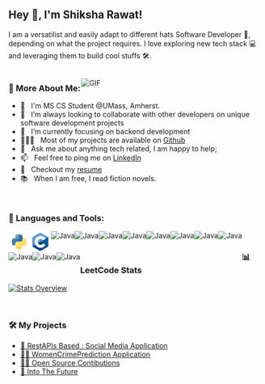 ## Hey 👋, I'm Shiksha Rawat!

I am a versatilist and easily adapt to different hats Software Developer 🤖, depending on what the project requires. I love exploring new tech stack 💻 and leveraging them to build cool stuffs 🛠️. 
<br/>
<br/>

<img align="right" alt="GIF" src="https://raw.githubusercontent.com/rahul-jha98/rahul-jha98/main/techstack.gif" width="360px"/>
  
### 🧐 More About Me:

- 🔭 &nbsp; I'm MS CS Student @UMass, Amherst. 
- 🤝 &nbsp; I’m always looking to collaborate with other developers on unique software development projects
- 🌱 &nbsp; I’m currently focusing on backend development 
- 👨🏻‍💻 &nbsp; Most of my projects are available on [Github](https://github.com/shiksha11?tab=repositories)
- 💬 &nbsp; Ask me about anything tech related, I am happy to help;
- 📫 &nbsp; Feel free to ping me on [LinkedIn](https://www.linkedin.com/in/shiksharawat/)
- 📝 &nbsp; Checkout my [resume](https://drive.google.com/file/d/1PIvkQbmjPY1vNm4R3o8Bw7WEZOr67DKJ/view?usp=sharing)
- 📚 &nbsp; When I am free, I read fiction novels. 

<br>

### 🔨 Languages and Tools:
<a href="https://www.python.org" target="_blank"><img align="left" alt="Python" height ="42px" src="https://raw.githubusercontent.com/github/explore/80688e429a7d4ef2fca1e82350fe8e3517d3494d/topics/python/python.png"></a>
<a href="https://www.java.com" target="_blank"><img align="left" alt="Java" height ="42px" src="https://raw.githubusercontent.com/github/explore/f3e22f0dca2be955676bc70d6214b95b13354ee8/topics/c/c.png"></a>
<a href="https://www.java.com" target="_blank"><img align="left" alt="Java" height ="42px" src="https://user-images.githubusercontent.com/25181517/117207330-263ba280-adf4-11eb-9b97-0ac5b40bc3be.png"></a>
<a href="https://www.java.com" target="_blank"><img align="left" alt="Java" height ="33px" src="https://user-images.githubusercontent.com/25181517/181717120-3e4236e0-8138-4fe3-810a-5bee03cebe9f.png"></a>
<a href="https://www.java.com" target="_blank"><img align="left" alt="Java" height ="42px" src="https://user-images.githubusercontent.com/25181517/117208740-bfb78400-adf5-11eb-97bb-09072b6bedfc.png"></a>
<a href="https://www.java.com" target="_blank"><img align="left" alt="Java" height ="42px" src="https://user-images.githubusercontent.com/25181517/182884177-d48a8579-2cd0-447a-b9a6-ffc7cb02560e.png"></a>
<a href="https://www.java.com" target="_blank"><img align="left" alt="Java" height ="42px" src="https://user-images.githubusercontent.com/25181517/117447535-f00a3a00-af3d-11eb-89bf-45aaf56dbaf1.png"></a>
<a href="https://www.java.com" target="_blank"><img align="left" alt="Java" height ="42px" src="https://user-images.githubusercontent.com/25181517/117447663-0fa16280-af3e-11eb-8677-bcf8e4f8e298.png"></a>
<a href="https://www.java.com" target="_blank"><img align="left" alt="Java" height ="42px" src="https://user-images.githubusercontent.com/25181517/121258446-3214fb80-c8af-11eb-8db8-cb884a356803.png"></a>
<a href="https://www.java.com" target="_blank"><img align="left" alt="Java" height ="42px" src="https://user-images.githubusercontent.com/25181517/182618508-1b12183b-5398-48d2-92e7-ff0969a22624.png"></a>
<a href="https://www.java.com" target="_blank"><img align="left" alt="Java" height ="42px" src="https://user-images.githubusercontent.com/25181517/117208135-11134380-adf5-11eb-8878-040fd0f015b2.png"></a>
<a href="https://www.java.com" target="_blank"><img align="left" alt="Java" height ="42px" src="https://user-images.githubusercontent.com/25181517/121258433-2d504780-c8af-11eb-8324-92f1305ded79.png"></a>
<a href="https://www.java.com" target="_blank"><img align="left" alt="Java" height ="42px" src="https://user-images.githubusercontent.com/25181517/182618272-390ab138-7b29-44a0-85a2-62633957d815.png"></a>

<br>

### 📊 LeetCode Stats
<a href='https://leetcode.com/shiksha11/'>
  
![Stats Overview](https://leetcode.card.workers.dev/shiksha11?theme=auto&font=baloo&extension=null)

</a>

<br>

### 🛠️ My Projects
- <a href="https://github.com/shiksha11/SocialMediaApp-FastAPI">📱 RestAPIs Based : Social Media Application</a> 
- <a href="https://github.com/shiksha11/WomenCrimePrediction">🕵️‍♀️ WomenCrimePrediction Application</a>
- <a href="https://github.com/shiksha11/Open-Source-Contibutions">👩‍💻 Open Source Contibutions </a>
- <a href="https://github.com/shiksha11/blogs"> 🌴 Into The Future </a>